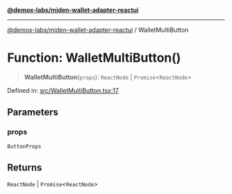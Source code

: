 [**@demox-labs/miden-wallet-adapter-reactui**](../README.md)

***

[@demox-labs/miden-wallet-adapter-reactui](../globals.md) / WalletMultiButton

# Function: WalletMultiButton()

> **WalletMultiButton**(`props`): `ReactNode` \| `Promise`\<`ReactNode`\>

Defined in: [src/WalletMultiButton.tsx:17](https://github.com/demox-labs/miden-wallet-adapter/blob/be204aed4a2fe464b8d3fb58a33af058b069dafd/packages/ui/src/WalletMultiButton.tsx#L17)

## Parameters

### props

`ButtonProps`

## Returns

`ReactNode` \| `Promise`\<`ReactNode`\>
